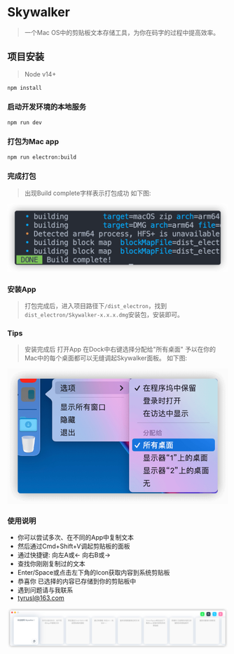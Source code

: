 # Skywalker
> 一个Mac OS中的剪贴板文本存储工具，为你在码字的过程中提高效率。
## 项目安装
> Node v14+
```
npm install
```
### 启动开发环境的本地服务
```
npm run dev
```
### 打包为Mac app
```
npm run electron:build
```
### 完成打包
> 出现Build complete字样表示打包成功 如下图:

![avatar](./usage/usage-1.png)
### 安装App
> 打包完成后，进入项目路径下`/dist_electron`，找到`dist_electron/Skywalker-x.x.x.dmg`安装包，安装即可。
### Tips
> 安装完成后 打开App 在Dock中右键选择分配给"所有桌面" 予以在你的Mac中的每个桌面都可以无缝调起Skywalker面板。 如下图:

![avatar](./usage/usage-2.png)
### 使用说明
- 你可以尝试多次、在不同的App中复制文本
- 然后通过Cmd+Shift+V调起剪贴板的面板
- 通过快捷键: 向左A或← 向右B或→
- 查找你刚刚复制过的文本
- Enter/Space或点击左下角的Icon获取内容到系统剪贴板
- 恭喜你 已选择的内容已存储到你的剪贴板中
- 遇到问题请与我联系
- tyrusl@163.com

![avatar](./usage/usage-3.png)